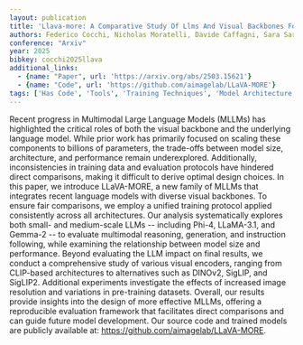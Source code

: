 ```yaml
---
layout: publication
title: 'Llava-more: A Comparative Study Of Llms And Visual Backbones For Enhanced Visual Instruction Tuning'
authors: Federico Cocchi, Nicholas Moratelli, Davide Caffagni, Sara Sarto, Lorenzo Baraldi, Marcella Cornia, Rita Cucchiara
conference: "Arxiv"
year: 2025
bibkey: cocchi2025llava
additional_links:
  - {name: "Paper", url: 'https://arxiv.org/abs/2503.15621'}
  - {name: "Code", url: 'https://github.com/aimagelab/LLaVA-MORE'}
tags: ['Has Code', 'Tools', 'Training Techniques', 'Model Architecture', 'Multimodal Models', 'Survey Paper', 'Reinforcement Learning', 'Pre-Training']
---
```

Recent progress in Multimodal Large Language Models (MLLMs) has highlighted
the critical roles of both the visual backbone and the underlying language
model. While prior work has primarily focused on scaling these components to
billions of parameters, the trade-offs between model size, architecture, and
performance remain underexplored. Additionally, inconsistencies in training
data and evaluation protocols have hindered direct comparisons, making it
difficult to derive optimal design choices. In this paper, we introduce
LLaVA-MORE, a new family of MLLMs that integrates recent language models with
diverse visual backbones. To ensure fair comparisons, we employ a unified
training protocol applied consistently across all architectures. Our analysis
systematically explores both small- and medium-scale LLMs -- including Phi-4,
LLaMA-3.1, and Gemma-2 -- to evaluate multimodal reasoning, generation, and
instruction following, while examining the relationship between model size and
performance. Beyond evaluating the LLM impact on final results, we conduct a
comprehensive study of various visual encoders, ranging from CLIP-based
architectures to alternatives such as DINOv2, SigLIP, and SigLIP2. Additional
experiments investigate the effects of increased image resolution and
variations in pre-training datasets. Overall, our results provide insights into
the design of more effective MLLMs, offering a reproducible evaluation
framework that facilitates direct comparisons and can guide future model
development. Our source code and trained models are publicly available at:
https://github.com/aimagelab/LLaVA-MORE.
